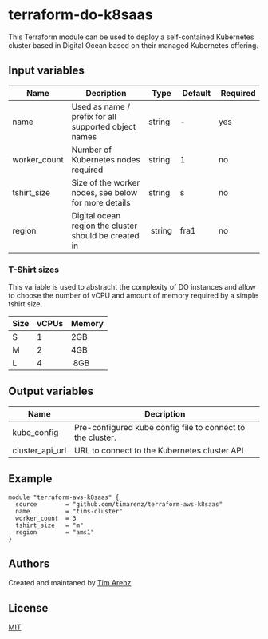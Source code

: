 # terraform-do-k8saas
This Terraform module can be used to deploy a self-contained Kubernetes cluster based in Digital Ocean based on their managed Kubernetes offering.

## Input variables
| Name | Decription | Type | Default | Required |
| ---- | ---------- | ---- | ------- | -------- |
| name | Used as name / prefix for all supported object names | string | - | yes |
| worker_count | Number of Kubernetes nodes required | string | 1 | no |
| tshirt_size | Size of the worker nodes, see below for more details | string | s | no |
| region | Digital ocean region the cluster should be created in | string | fra1 | no |

### T-Shirt sizes
This variable is used to abstracht the complexity of DO instances and allow to choose the number of vCPU and amount of memory required by a simple tshirt size.

| Size | vCPUs | Memory |
| ---- | ----- | ------ |
| S | 1 | 2GB |
| M | 2 | 4GB |
| L | 4 | 8GB |

## Output variables
| Name | Decription |
| ---- | ---------- |
| kube_config | Pre-configured kube config file to connect to the cluster. |
| cluster_api_url | URL to connect to the Kubernetes cluster API |

## Example
```hcl
module "terraform-aws-k8saas" {
  source        = "github.com/timarenz/terraform-aws-k8saas"
  name          = "tims-cluster"
  worker_count  = 3
  tshirt_size   = "m"
  region        = "ams1"
}
```

## Authors
Created and maintaned by [Tim Arenz](https://github.com/timarenz)

## License
[MIT](LICENSE)